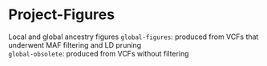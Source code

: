 # Project-Figures

Local and global ancestry figures
```global-figures```: produced from VCFs that underwent MAF filtering and LD pruning \
```global-obsolete```: produced from VCFs without filtering
